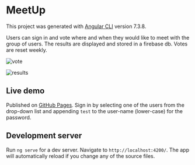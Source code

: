 # MeetUp

This project was generated with [Angular CLI](https://github.com/angular/angular-cli) version 7.3.8.

Users can sign in and vote where and when they would like to meet with the group of users. The results are displayed and stored in a firebase db. Votes are reset weekly.

![vote](https://user-images.githubusercontent.com/26798159/58921793-8b824700-8738-11e9-8125-9b2a23091e40.png)

![results](https://user-images.githubusercontent.com/26798159/58921799-8f15ce00-8738-11e9-9d88-2ccdbdd82e19.png)

## Live demo

Published on [GitHub Pages](https://j-o-e-d-o-e.github.io/meet-up_demo/). Sign in by selecting one of the users from the drop-down list and appending `test` to the user-name (lower-case) for the password.

## Development server

Run `ng serve` for a dev server. Navigate to `http://localhost:4200/`. The app will automatically reload if you change any of the source files.

